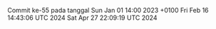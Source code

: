 Commit ke-55 pada tanggal Sun Jan 01 14:00 2023 +0100
Fri Feb 16 14:43:06 UTC 2024
Sat Apr 27 22:09:19 UTC 2024
